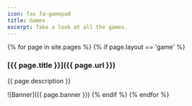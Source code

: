```yaml
---
icon: fas fa-gamepad
title: Games
excerpt: Take a look at all the games.
---
```


{% for page in site.pages %}
{% if page.layout == 'game' %}
### <i class="fa-fw {{ page.icon }}"></i> [{{ page.title }}]({{ page.url }})

{{ page.description }}

![Banner]({{ page.banner }})
{% endif %}
{% endfor %}
